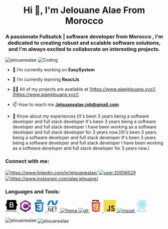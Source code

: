 <h1 align="center">Hi 👋, I'm Jelouane Alae From Morocco</h1>
<h3 align="center">A passionate Fullsatck | software developer from Morocco , I'm dedicated to creating robust and scalable software solutions, and I'm always excited to collaborate on interesting projects.</h3>
<img align="right" alt="Coding" width="400" src="https://cdn.dribbble.com/users/1162077/screenshots/3848914/programmer.gif">

<p align="left"> <img src="https://komarev.com/ghpvc/?username=jelouanealae&label=Profile%20views&color=0e75b6&style=flat" alt="jelouanealae" /> </p>


- 🔭 I’m currently working on **EasySystem**

- 🌱 I’m currently learning **ReactJs**

- 👨‍💻 All of my projects are available at [https://www.alaejelouane.xyz/](https://www.alaejelouane.xyz/)

- 📫 How to reach me **Jelouanealae.job@gmail.com**

- 📄 Know about my experiences [It's been 3 years being a software developer and full stack developer It's been 3 years being a software developer and full stack developer I have been working as a software developer and full stack developer for 3 years now.](It's been 3 years being a software developer and full stack developer It's been 3 years being a software developer and full stack developer I have been working as a software developer and full stack developer for 3 years now.)

<h3 align="left">Connect with me:</h3>
<p align="left">
<a href="https://linkedin.com/in/https://www.linkedin.com/in/jelouanealae/" target="blank"><img align="center" src="https://raw.githubusercontent.com/rahuldkjain/github-profile-readme-generator/master/src/images/icons/Social/linked-in-alt.svg" alt="https://www.linkedin.com/in/jelouanealae/" height="30" width="40" /></a>
<a href="https://stackoverflow.com/users/user:20056529" target="blank"><img align="center" src="https://raw.githubusercontent.com/rahuldkjain/github-profile-readme-generator/master/src/images/icons/Social/stack-overflow.svg" alt="user:20056529" height="30" width="40" /></a>
<a href="https://instagram.com/https://www.instagram.com/alae.jelouane/" target="blank"><img align="center" src="https://raw.githubusercontent.com/rahuldkjain/github-profile-readme-generator/master/src/images/icons/Social/instagram.svg" alt="https://www.instagram.com/alae.jelouane/" height="30" width="40" /></a>
</p>

<h3 align="left">Languages and Tools:</h3>
<p align="left"> <a href="https://getbootstrap.com" target="_blank" rel="noreferrer"> <img src="https://raw.githubusercontent.com/devicons/devicon/master/icons/bootstrap/bootstrap-plain-wordmark.svg" alt="bootstrap" width="40" height="40"/> </a> <a href="https://www.w3schools.com/cs/" target="_blank" rel="noreferrer"> <img src="https://raw.githubusercontent.com/devicons/devicon/master/icons/csharp/csharp-original.svg" alt="csharp" width="40" height="40"/> </a> <a href="https://www.w3schools.com/css/" target="_blank" rel="noreferrer"> <img src="https://raw.githubusercontent.com/devicons/devicon/master/icons/css3/css3-original-wordmark.svg" alt="css3" width="40" height="40"/> </a> <a href="https://dotnet.microsoft.com/" target="_blank" rel="noreferrer"> <img src="https://raw.githubusercontent.com/devicons/devicon/master/icons/dot-net/dot-net-original-wordmark.svg" alt="dotnet" width="40" height="40"/> </a> <a href="https://www.figma.com/" target="_blank" rel="noreferrer"> <img src="https://www.vectorlogo.zone/logos/figma/figma-icon.svg" alt="figma" width="40" height="40"/> </a> <a href="https://git-scm.com/" target="_blank" rel="noreferrer"> <img src="https://www.vectorlogo.zone/logos/git-scm/git-scm-icon.svg" alt="git" width="40" height="40"/> </a> <a href="https://www.w3.org/html/" target="_blank" rel="noreferrer"> <img src="https://raw.githubusercontent.com/devicons/devicon/master/icons/html5/html5-original-wordmark.svg" alt="html5" width="40" height="40"/> </a> <a href="https://developer.mozilla.org/en-US/docs/Web/JavaScript" target="_blank" rel="noreferrer"> <img src="https://raw.githubusercontent.com/devicons/devicon/master/icons/javascript/javascript-original.svg" alt="javascript" width="40" height="40"/> </a> <a href="https://www.microsoft.com/en-us/sql-server" target="_blank" rel="noreferrer"> <img src="https://www.svgrepo.com/show/303229/microsoft-sql-server-logo.svg" alt="mssql" width="40" height="40"/> </a> <a href="https://reactjs.org/" target="_blank" rel="noreferrer"> <img src="https://raw.githubusercontent.com/devicons/devicon/master/icons/react/react-original-wordmark.svg" alt="react" width="40" height="40"/> </a> </p>

<p><img align="left" src="https://github-readme-stats.vercel.app/api/top-langs?username=jelouanealae&show_icons=true&locale=en&layout=compact" alt="jelouanealae" /></p>

<p>&nbsp;<img align="center" src="https://github-readme-stats.vercel.app/api?username=jelouanealae&show_icons=true&locale=en" alt="jelouanealae" /></p>
